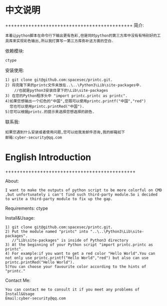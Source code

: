 中文说明
========

++++++++++++++++++++++++++++++++++++++++++++
简介:

	本着让python脚本在命令行下输出更有色彩,但是同时python的第三方库中没有有特别好的工具库来实现彩色输出,所以我打算写一第三方库弥补这方面的空白.

依赖模块:

	ctype

安装使用:

	1) git clone git@github.com:spacesec/printc.git.
	2) 将克隆下来的printc文件夹放在..\..\Python3\Lib\site-packages中.
		//也就是python3安装目录下的\Lib\site-packages
	3) 在您的Python程序头中 "import printc.printc as printc".
	4)如果您想输出一个红色的"中国",您既可以使用printc.printf("中国","red")
	  您也可以使用printc.printRed("中国").
	5)您可以根据printc.的提示来选择您想选择的颜色.
	
联系我:

	如果您遇到什么安装或者使用问题,您可以给我发邮件咨询,我的邮箱如下
	邮箱:cyber-security@qq.com

	
English Introduction
========
+++++++++++++++++++++++++++++++++++++++++++++

About:

	I want to make the outputs of python script to be more colorful on CMD ,but unfortunately i can't find such third-party module.So i decided to write a third-party module to fix up the gap.

Requirements:
	ctype

Install&Usage:
	
	1) git clone git@github.com:spacesec/printc.git.
	2) Put the module named "printc" into "..\..\Python3\Lib\site-packages".
	   //"Lib\site-packages" is inside of Python3 directory
	3) At the beginning of your Python script "import printc.printc as printc".
	4) For example:if you want to get a red color "Hello World".You can not only use printc.printf("Hello World","red") but also can use printc.printRed("Hello World").
	5)You can choose your favourite color according to the hints of "printc."
	
Contact Me:

	You can contact me to consult it if you meet any problems of Install&Usage
	Email:cyber-security@qq.com